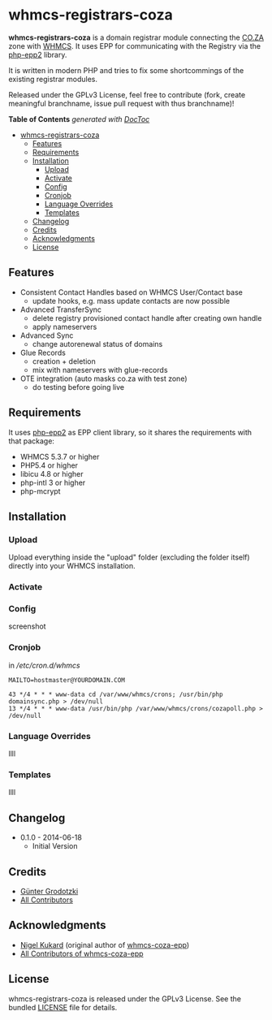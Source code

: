 whmcs-registrars-coza
=====================

**whmcs-registrars-coza** is a domain registrar module connecting the [CO.ZA](https://www.registry.net.za)
zone with [WHMCS](https://www.whmcs.com). It uses EPP for communicating with the Registry via the
[php-epp2](https://github.com/AfriCC/php-epp2) library.

It is written in modern PHP and tries to fix some shortcommings of the existing
registrar modules.

Released under the GPLv3 License, feel free to contribute (fork, create
meaningful branchname, issue pull request with thus branchname)!

**Table of Contents**  *generated with [DocToc](http://doctoc.herokuapp.com/)*

- [whmcs-registrars-coza](#user-content-whmcs-registrars-coza)
    - [Features](#user-content-features)
    - [Requirements](#user-content-requirements)
    - [Installation](#user-content-installation)
        - [Upload](#user-content-upload)
        - [Activate](#user-content-activate)
        - [Config](#user-content-config)
        - [Cronjob](#user-content-cronjob)
        - [Language Overrides](#user-content-language-overrides)
        - [Templates](#user-content-templates)
    - [Changelog](#user-content-changelog)
    - [Credits](#user-content-credits)
    - [Acknowledgments](#user-content-acknowledgments)
    - [License](#user-content-license)


Features
--------

* Consistent Contact Handles based on WHMCS User/Contact base
    * update hooks, e.g. mass update contacts are now possible
* Advanced TransferSync
    * delete registry provisioned contact handle after creating own handle
    * apply nameservers
* Advanced Sync
    * change autorenewal status of domains
* Glue Records
    * creation + deletion
    * mix with nameservers with glue-records
* OTE integration (auto masks co.za with test zone)
    * do testing before going live


Requirements
------------

It uses [php-epp2](https://github.com/AfriCC/php-epp2) as EPP client library,
so it shares the requirements with that package:

* WHMCS 5.3.7 or higher
* PHP5.4 or higher
* libicu 4.8 or higher
* php-intl 3 or higher
* php-mcrypt


Installation
------------

### Upload

Upload everything inside the "upload" folder (excluding the folder itself)
directly into your WHMCS installation.


### Activate




### Config

screenshot


### Cronjob

in */etc/cron.d/whmcs*

```
MAILTO=hostmaster@YOURDOMAIN.COM

43 */4 * * * www-data cd /var/www/whmcs/crons; /usr/bin/php domainsync.php > /dev/null
13 */4 * * * www-data /usr/bin/php /var/www/whmcs/crons/cozapoll.php > /dev/null
```


### Language Overrides

llll


### Templates

llll


Changelog
---------

* 0.1.0 - 2014-06-18
    * Initial Version


Credits
-------

* [Günter Grodotzki](https://twitter.com/lifeofguenter)
* [All Contributors](https://github.com/AfriCC/whmcs-registrars-coza/graphs/contributors)


Acknowledgments
---------------

* [Nigel Kukard](https://gitlab.devlabs.linuxassist.net/u/nkukard) (original author of [whmcs-coza-epp](https://gitlab.devlabs.linuxassist.net/awit-whmcs/whmcs-coza-epp))
* [All Contributors of whmcs-coza-epp](https://gitlab.devlabs.linuxassist.net/awit-whmcs/whmcs-coza-epp/graphs/master)


License
-------

whmcs-registrars-coza is released under the GPLv3 License. See the bundled
[LICENSE](https://github.com/AfriCC/whmcs-registrars-coza/blob/master/LICENSE)
file for details.